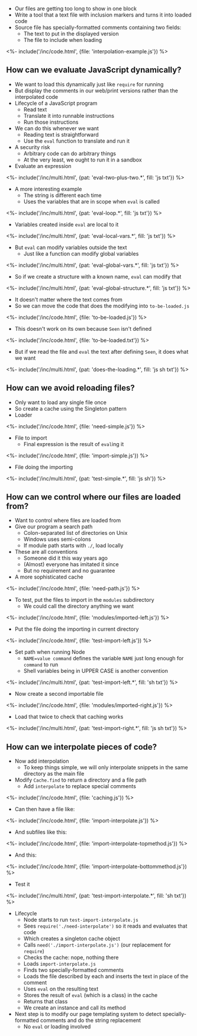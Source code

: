 ---
---

-   Our files are getting too long to show in one block
-   Write a tool that a text file with inclusion markers and turns it into loaded code
-   Source file has specially-formatted comments containing two fields:
    -   The text to put in the displayed version
    -   The file to include when loading

<%- include('/inc/code.html', {file: 'interpolation-example.js'}) %>

## How can we evaluate JavaScript dynamically?

-   We want to load this dynamically just like `require` for running
-   But display the comments in our web/print versions rather than the interpolated code
-   Lifecycle of a JavaScript program
    -   Read text
    -   Translate it into runnable instructions
    -   Run those instructions
-   We can do this whenever we want
    -   Reading text is straightforward
    -   Use the `eval` function to translate and run it
-   A security risk
    -   Arbitrary code can do arbitrary things
    -   At the very least, we ought to run it in a <g key="sandbox">sandbox</g>
-   Evaluate an expression

<%- include('/inc/multi.html', {pat: 'eval-two-plus-two.*', fill: 'js txt'}) %>

-   A more interesting example
    -   The string is different each time
    -   Uses the variables that are in scope when `eval` is called

<%- include('/inc/multi.html', {pat: 'eval-loop.*', fill: 'js txt'}) %>

-   Variables created inside `eval` are local to it

<%- include('/inc/multi.html', {pat: 'eval-local-vars.*', fill: 'js txt'}) %>

-   But `eval` can modify variables outside the text
    -   Just like a function can modify global variables

<%- include('/inc/multi.html', {pat: 'eval-global-vars.*', fill: 'js txt'}) %>

-   So if we create a structure with a known name, `eval` can modify that

<%- include('/inc/multi.html', {pat: 'eval-global-structure.*', fill: 'js txt'}) %>

-   It doesn't matter where the text comes from
-   So we can move the code that does the modifying into `to-be-loaded.js`

<%- include('/inc/code.html', {file: 'to-be-loaded.js'}) %>

-   This doesn't work on its own because `Seen` isn't defined

<%- include('/inc/code.html', {file: 'to-be-loaded.txt'}) %>

-   But if we read the file and `eval` the text after defining `Seen`, it does what we want

<%- include('/inc/multi.html', {pat: 'does-the-loading.*', fill: 'js sh txt'}) %>

## How can we avoid reloading files?

-   Only want to load any single file once
-   So create a <g key="cache">cache</g> using the <g key="singleton_pattern">Singleton</g> pattern
-   Loader

<%- include('/inc/code.html', {file: 'need-simple.js'}) %>

-   File to import
    -   Final expression is the result of `eval`ing it

<%- include('/inc/code.html', {file: 'import-simple.js'}) %>

-   File doing the importing

<%- include('/inc/multi.html', {pat: 'test-simple.*', fill: 'js sh'}) %>

## How can we control where our files are loaded from?

-   Want to control where files are loaded from
-   Give our program a <g key="search_path">search path</g>
    -   Colon-separated list of directories on Unix
    -   Windows uses semi-colons
    -   If module path starts with `./`, load locally
-   These are all conventions
    -   Someone did it this way years ago
    -   (Almost) everyone has imitated it since
    -   But no requirement and no guarantee
-   A more sophisticated cache

<%- include('/inc/code.html', {file: 'need-path.js'}) %>

-   To test, put the files to import in the `modules` subdirectory
    -   We could call the directory anything we want

<%- include('/inc/code.html', {file: 'modules/imported-left.js'}) %>

-   Put the file doing the importing in current directory

<%- include('/inc/code.html', {file: 'test-import-left.js'}) %>

-   Set path when running Node
    -   `NAME=value command` defines the variable `NAME` just long enough for `command` to run
    -   Shell variables being in UPPER CASE is another convention

<%- include('/inc/multi.html', {pat: 'test-import-left.*', fill: 'sh txt'}) %>

-   Now create a second importable file

<%- include('/inc/code.html', {file: 'modules/imported-right.js'}) %>

-   Load that twice to check that caching works

<%- include('/inc/multi.html', {pat: 'test-import-right.*', fill: 'js sh txt'}) %>

## How can we interpolate pieces of code?

-   Now add interpolation
    -   To keep things simple, we will only interpolate snippets in the same directory as the main file
-   Modify `Cache.find` to return a directory and a file path
    -   Add `interpolate` to replace special comments

<%- include('/inc/code.html', {file: 'caching.js'}) %>

-   Can then have a file like:

<%- include('/inc/code.html', {file: 'import-interpolate.js'}) %>

-   And subfiles like this:

<%- include('/inc/code.html', {file: 'import-interpolate-topmethod.js'}) %>

-   And this:

<%- include('/inc/code.html', {file: 'import-interpolate-bottommethod.js'}) %>

-   Test it

<%- include('/inc/multi.html', {pat: 'test-import-interpolate.*', fill: 'sh txt'}) %>

-   Lifecycle
    -   Node starts to run `test-import-interpolate.js`
    -   Sees `require('./need-interpolate')` so it reads and evaluates that code
    -   Which creates a singleton cache object
    -   Calls `need('./import-interpolate.js')` (our replacement for `require`)
    -   Checks the cache: nope, nothing there
    -   Loads `import-interpolate.js`
    -   Finds two specially-formatted comments
    -   Loads the file described by each and inserts the text in place of the comment
    -   Uses `eval` on the resulting text
    -   Stores the result of `eval` (which is a class) in the cache
    -   Returns that class
    -   We create an instance and call its method
-   Next step is to modify our page templating system to detect specially-formatted comments
    and do the string replacement
    -   No `eval` or loading involved
